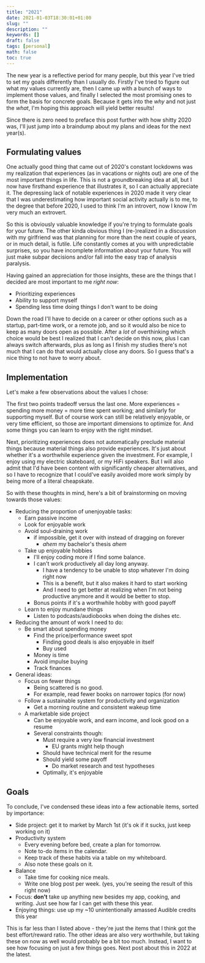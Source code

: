 ```yaml
---
title: "2021"
date: 2021-01-03T18:30:01+01:00
slug: ""
description: ""
keywords: []
draft: false
tags: [personal]
math: false
toc: true
---
```


The new year is a reflective period for many people, but this year I've tried to set my goals differently than I usually do. Firstly I've tried to figure out what my values currently are, then I came up with a bunch of ways to implement those values, and finally I selected the most promising ones to form the basis for concrete goals. Because it gets into the *why* and not just the *what*, I'm hoping this approach will yield better results!

Since there is zero need to preface this post further with how shitty 2020 was, I'll just jump into a braindump about my plans and ideas for the next year(s).


## Formulating values

One actually good thing that came out of 2020's constant lockdowns was my realization that experiences (as in vacations or nights out) are one of the most important things in life. This is not a groundbreaking idea at all, but I now have firsthand experience that illustrates it, so I can actually appreciate it. The depressing lack of notable experiences in 2020 made it very clear that I was underestimating how important social activity actually is to me, to the degree that before 2020, I used to think I'm an introvert, now I know I'm very much an extrovert.

So this is obviously valuable knowledge if you're trying to formulate goals for your future. The other kinda obvious thing I (re-)realized in a discussion with my girlfriend was that planning for more than the next couple of years, or in much detail, is futile. Life constantly comes at you with unpredictable surprises, so you have incomplete information about your future. You will just make subpar decisions and/or fall into the easy trap of analysis paralysis.

Having gained an appreciation for those insights, these are the things that I decided are most important to me *right now*:

* Prioritizing experiences
* Ability to support myself
* Spending less time doing things I don't want to be doing

Down the road I'll have to decide on a career or other options such as a startup, part-time work, or a remote job, and so it would also be nice to keep as many doors open as possible. After a *lot* of overthinking which choice would be best I realized that I can't decide on this now, plus I can always switch afterwards, plus as long as I finish my studies there's not much that I can do that would actually close any doors. So I guess that's a nice thing to not have to worry about.


## Implementation

Let's make a few observations about the values I chose:

The first two points tradeoff versus the last one. More experiences = spending more money = more time spent working; and similarly for supporting myself. But of course work can still be relatively enjoyable, or very time efficient, so those are important dimensions to optimize for. And some things you can learn to enjoy with the right mindset.

Next, prioritizing experiences does not automatically preclude material things because material things also provide experiences. It's just about whether it's a worthwhile experience given the investment. For example, I enjoy using my electric skateboard, or my HiFi speakers. But I will also admit that I'd have been content with significantly cheaper alternatives, and so I have to recognize that I could've easily avoided more work simply by being more of a literal cheapskate.

So with these thoughts in mind, here's a bit of brainstorming on moving towards those values:

* Reducing the proportion of unenjoyable tasks:
  * Earn passive income
  * Look for enjoyable work
  * Avoid soul-draining work
    * if impossible, get it over with instead of dragging on forever
      * *ahem* my bachelor's thesis *ahem*
  * Take up enjoyable hobbies
    * I'll enjoy coding more if I find some balance.
    * I can't work productively all day long anyway.
      * I have a tendency to be unable to stop whatever I'm doing right now
      * This is a benefit, but it also makes it hard to start working
      * And I need to get better at realizing when I'm not being productive anymore and it would be better to stop.
    * Bonus points if it's a worthwhile hobby with good payoff
  * Learn to enjoy mundane things
    * Listen to podcasts/audiobooks when doing the dishes etc.
* Reducing the amount of work I need to do:
  * Be smart about spending money
    * Find the price/performance sweet spot
      * Finding good deals is also enjoyable in itself
      * Buy used
    * Money is time
    * Avoid impulse buying
    * Track finances
* General ideas:
  * Focus on fewer things
    * Being scattered is no good.
    * For example, read fewer books on narrower topics (for now)
  * Follow a sustainable system for productivity and organization
    * Get a morning routine and consistent wakeup time
  * A marketable side project
    * Can be enjoyable work, and earn income, and look good on a resume
    * Several constraints though:
      * Must require a very low financial investment
        * EU grants might help though
      * Should have technical merit for the resume
      * Should yield some payoff
        * Do market research and test hypotheses
      * Optimally, it's enjoyable


## Goals

To conclude, I've condensed these ideas into a few actionable items, sorted by importance:

* Side project: get it to market by March 1st (it's ok if it sucks, just keep working on it)
* Productivity system
  * Every evening before bed, create a plan for tomorrow.
  * Note to-do items in the calendar.
  * Keep track of these habits via a table on my whiteboard.
  * Also note these goals on it.
* Balance
  * Take time for cooking nice meals.
  * Write one blog post per week. (yes, you're seeing the result of this right now)
* Focus: **don't** take up anything new besides my app, cooking, and writing. Just see how far I can get with these this year.
* Enjoying things: use up my ~10 unintentionally amassed Audible credits this year

This is far less than I listed above - they're just the items that I think got the best effort/reward ratio. The other ideas are also very worthwhile, but taking these on now as well would probably be a bit too much. Instead, I want to see how focusing on just a few things goes. Next post about this in 2022 at the latest.

